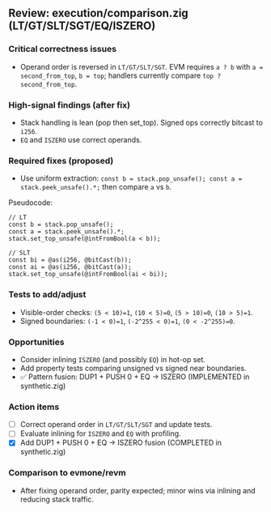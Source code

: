 ## Review: execution/comparison.zig (LT/GT/SLT/SGT/EQ/ISZERO)

### Critical correctness issues

- Operand order is reversed in `LT/GT/SLT/SGT`. EVM requires `a ? b` with `a = second_from_top`, `b = top`; handlers currently compare `top ? second_from_top`.

### High-signal findings (after fix)

- Stack handling is lean (pop then set_top). Signed ops correctly bitcast to `i256`.
- `EQ` and `ISZERO` use correct operands.

### Required fixes (proposed)

- Use uniform extraction: `const b = stack.pop_unsafe(); const a = stack.peek_unsafe().*;` then compare `a` vs `b`.

Pseudocode:
```
// LT
const b = stack.pop_unsafe();
const a = stack.peek_unsafe().*;
stack.set_top_unsafe(@intFromBool(a < b));

// SLT
const bi = @as(i256, @bitCast(b));
const ai = @as(i256, @bitCast(a));
stack.set_top_unsafe(@intFromBool(ai < bi));
```

### Tests to add/adjust

- Visible-order checks: `(5 < 10)=1`, `(10 < 5)=0`, `(5 > 10)=0`, `(10 > 5)=1`.
- Signed boundaries: `(-1 < 0)=1`, `(-2^255 < 0)=1`, `(0 < -2^255)=0`.

### Opportunities

- Consider inlining `ISZERO` (and possibly `EQ`) in hot-op set.
- Add property tests comparing unsigned vs signed near boundaries.
- ✅ Pattern fusion: DUP1 + PUSH 0 + EQ → ISZERO (IMPLEMENTED in synthetic.zig)

### Action items

- [ ] Correct operand order in `LT/GT/SLT/SGT` and update tests.
- [ ] Evaluate inlining for `ISZERO` and `EQ` with profiling.
- [x] Add DUP1 + PUSH 0 + EQ → ISZERO fusion (COMPLETED in synthetic.zig)

### Comparison to evmone/revm

- After fixing operand order, parity expected; minor wins via inlining and reducing stack traffic.

